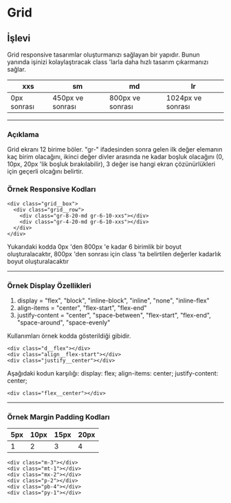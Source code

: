 # Grid

## İşlevi

Grid responsive tasarımlar oluşturmanızı sağlayan bir yapıdır. Bunun yanında işinizi kolaylaştıracak class 'larla daha hızlı tasarım çıkarmanızı sağlar.

xxs           | sm                | md               | lr
------------- | -------------     | -------------    | -------------
0px sonrası   | 450px ve sonrası  | 800px ve sonrası |  1024px ve sonrası

<hr />

### Açıklama
Grid ekranı 12 birime böler. "gr-" ifadesinden sonra gelen ilk değer elemanın kaç birim olacağını, ikinci değer divler arasında ne kadar boşluk olacağını 
(0, 10px, 20px 'lik boşluk bırakılabilir), 3 değer ise hangi ekran çözünürlükleri için geçerli olcağını belirtir.

### Örnek Responsive Kodları

```
<div class="grid__box">
  <div class="grid__row">
    <div class="gr-8-20-md gr-6-10-xxs"></div>
    <div class="gr-4-20-md gr-6-10-xxs"></div>
  </div>
</div>
```

Yukarıdaki kodda 0px 'den 800px 'e kadar 6 birimlik bir boyut oluşturalacaktır, 800px 'den sonrası için class 'ta belirtilen değerler kadarlık boyut 
oluşturalacaktır

<hr />

### Örnek Display Özellikleri
1. display = "flex", "block", "inline-block", "inline", "none", "inline-flex"
2. align-items = "center", "flex-start", "flex-end"
3. justify-content = "center", "space-between", "flex-start", "flex-end", "space-around", "space-evenly"

Kullanımları örnek kodda gösterildiği gibidir.

```
<div class="d__flex"></div>
<div class="align__flex-start"></div>
<div class="justify__center"></div>
```

Aşağıdaki kodun karşılığı:
display: flex;
align-items: center;
justify-content: center;

``` 
<div class="flex__center"></div>
```

<hr />

### Örnek Margin Padding Kodları

5px           | 10px          | 15px          | 20px
------------- | ------------- | ------------- | -------------
1             | 2             | 3             |  4

``` 
<div class="m-3"></div>
<div class="mt-1"></div>
<div class="mx-2"></div>
<div class="p-2"></div>
<div class="pb-4"></div>
<div class="py-1"></div>
```
